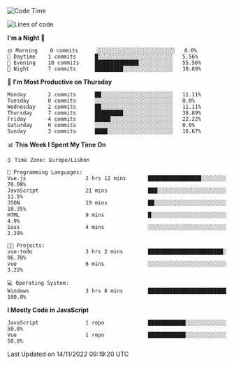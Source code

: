 <!--START_SECTION:waka-->
![Code Time](http://img.shields.io/badge/Code%20Time-25%20hrs%209%20mins-blue)

![Lines of code](https://img.shields.io/badge/From%20Hello%20World%20I%27ve%20Written-63%20Thousand%20lines%20of%20code-blue)

**I'm a Night 🦉** 

```text
🌞 Morning    0 commits      ░░░░░░░░░░░░░░░░░░░░░░░░░   0.0% 
🌆 Daytime    1 commits      █░░░░░░░░░░░░░░░░░░░░░░░░   5.56% 
🌃 Evening    10 commits     ██████████████░░░░░░░░░░░   55.56% 
🌙 Night      7 commits      █████████░░░░░░░░░░░░░░░░   38.89%

```
📅 **I'm Most Productive on Thursday** 

```text
Monday       2 commits      ██░░░░░░░░░░░░░░░░░░░░░░░   11.11% 
Tuesday      0 commits      ░░░░░░░░░░░░░░░░░░░░░░░░░   0.0% 
Wednesday    2 commits      ██░░░░░░░░░░░░░░░░░░░░░░░   11.11% 
Thursday     7 commits      █████████░░░░░░░░░░░░░░░░   38.89% 
Friday       4 commits      █████░░░░░░░░░░░░░░░░░░░░   22.22% 
Saturday     0 commits      ░░░░░░░░░░░░░░░░░░░░░░░░░   0.0% 
Sunday       3 commits      ████░░░░░░░░░░░░░░░░░░░░░   16.67%

```


📊 **This Week I Spent My Time On** 

```text
⌚︎ Time Zone: Europe/Lisbon

💬 Programming Languages: 
Vue.js                   2 hrs 12 mins       █████████████████░░░░░░░░   70.08% 
JavaScript               21 mins             ███░░░░░░░░░░░░░░░░░░░░░░   11.5% 
JSON                     19 mins             ██░░░░░░░░░░░░░░░░░░░░░░░   10.35% 
HTML                     9 mins              █░░░░░░░░░░░░░░░░░░░░░░░░   4.9% 
Sass                     4 mins              ░░░░░░░░░░░░░░░░░░░░░░░░░   2.29%

🐱‍💻 Projects: 
vue-todo                 3 hrs 2 mins        ████████████████████████░   96.78% 
vue                      6 mins              ░░░░░░░░░░░░░░░░░░░░░░░░░   3.22%

💻 Operating System: 
Windows                  3 hrs 8 mins        █████████████████████████   100.0%

```

**I Mostly Code in JavaScript** 

```text
JavaScript               1 repo              ████████████░░░░░░░░░░░░░   50.0% 
Vue                      1 repo              ████████████░░░░░░░░░░░░░   50.0%

```



 Last Updated on 14/11/2022 09:19:20 UTC
<!--END_SECTION:waka-->
